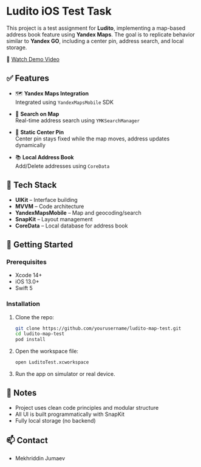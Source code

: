 # Ludito iOS Test Task

This project is a test assignment for **Ludito**, implementing a map-based address book feature using **Yandex Maps**. The goal is to replicate behavior similar to **Yandex GO**, including a center pin, address search, and local storage.

🎥 [Watch Demo Video](https://drive.google.com/file/d/1_K7bwpOH9VkzT4wFKRNTmJY4DOlm83zK/view?usp=sharing)


## ✅ Features

- 🗺️ **Yandex Maps Integration**  
  Integrated using `YandexMapsMobile` SDK

- 🔎 **Search on Map**  
  Real-time address search using `YMKSearchManager`

- 📍 **Static Center Pin**  
  Center pin stays fixed while the map moves, address updates dynamically

- 📚 **Local Address Book**  
  Add/Delete addresses using `CoreData`

## 🧱 Tech Stack

- **UIKit** – Interface building
- **MVVM** – Code architecture
- **YandexMapsMobile** – Map and geocoding/search
- **SnapKit** – Layout management
- **CoreData** – Local database for address book

## 🚀 Getting Started

### Prerequisites

- Xcode 14+
- iOS 13.0+
- Swift 5

### Installation

1. Clone the repo:
   ```bash
   git clone https://github.com/yourusername/ludito-map-test.git
   cd ludito-map-test
   pod install

2. Open the workspace file:
    ```bash
    open LuditoTest.xcworkspace
    
3. Run the app on simulator or real device.


## 📌 Notes
- Project uses clean code principles and modular structure
- All UI is built programmatically with SnapKit
- Fully local storage (no backend)

## 📫 Contact
- Mekhriddin Jumaev
